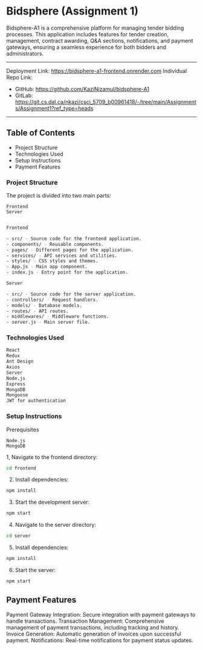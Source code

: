 # Bidsphere (Assignment 1)

Bidsphere-A1 is a comprehensive platform for managing tender bidding processes. This application includes features for tender creation, management, contract awarding, Q&A sections, notifications, and payment gateways, ensuring a seamless experience for both bidders and administrators.

<hr>

Deployment Link: https://bidsphere-a1-frontend.onrender.com
Individual Repo Link: 
- GitHub: https://github.com/KaziNizamul/bidsphere-A1
- GitLab: https://git.cs.dal.ca/nkazi/csci_5709_b00961418/-/tree/main/Assignments/Assignment1?ref_type=heads

<hr>


## Table of Contents

- Project Structure
- Technologies Used
- Setup Instructions
- Payment Features

### Project Structure
The project is divided into two main parts:

```JS
Frontend
Server
```

```bash

Frontend

- src/ - Source code for the frontend application.
- components/ - Reusable components.
- pages/ - Different pages for the application.
- services/ - API services and utilities.
- styles/ - CSS styles and themes.
- App.js - Main app component.
- index.js - Entry point for the application.

Server

- src/ - Source code for the server application.
- controllers/ - Request handlers.
- models/ - Database models.
- routes/ - API routes.
- middlewares/ - Middleware functions.
- server.js - Main server file.
```

### Technologies Used

```md
React
Redux
Ant Design
Axios
Server
Node.js
Express
MongoDB
Mongoose
JWT for authentication
```

### Setup Instructions

Prerequisites

```
Node.js
MongoDB
```
1, Navigate to the frontend directory:

```bash
cd frontend
```

2. Install dependencies:

```bash
npm install
```

3. Start the development server:

```bash
npm start
```

4. Navigate to the server directory:

```bash
cd server
```

5. Install dependencies:

```bash
npm install
```

6. Start the server:

```bash
npm start
```

## Payment Features

Payment Gateway Integration: Secure integration with payment gateways to handle transactions.
Transaction Management: Comprehensive management of payment transactions, including tracking and history.
Invoice Generation: Automatic generation of invoices upon successful payment.
Notifications: Real-time notifications for payment status updates.
